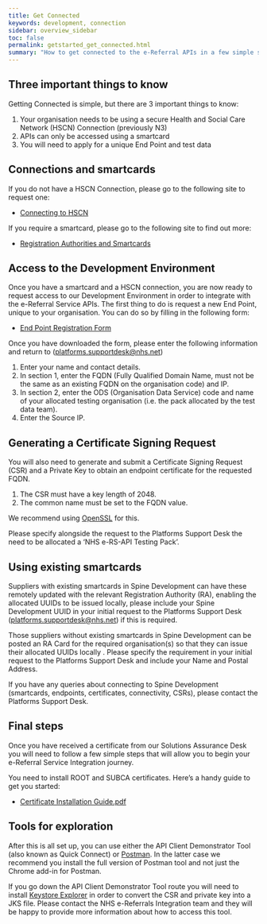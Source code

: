 ```yaml
---
title: Get Connected
keywords: development, connection
sidebar: overview_sidebar
toc: false
permalink: getstarted_get_connected.html
summary: "How to get connected to the e-Referral APIs in a few simple steps"
---
```


## Three important things to know ##

Getting Connected is simple, but there are 3 important things to know:

1. Your organisation needs to be using a secure Health and Social Care Network (HSCN) Connection (previously N3)
2. APIs can only be accessed using a smartcard
3. You will need to apply for a unique End Point and test data

## Connections and smartcards ##

If you do not have a HSCN Connection, please go to the following site to request one:

* [Connecting to HSCN](https://digital.nhs.uk/health-social-care-network/new-to-hscn/connecting-to-HSCN)

If you require a smartcard, please go to the following site to find out more:

* [Registration Authorities and Smartcards](https://digital.nhs.uk/Registration-Authorities-and-Smartcards)

## Access to the Development Environment ##
Once you have a smartcard and a HSCN connection, you are now ready to request access to our Development Environment in order to integrate with the e-Referral Service APIs. The first thing to do is request a new End Point, unique to your organisation. You can do so by filling in the following form:

* [End Point Registration Form](https://developer.nhs.uk/wp-content/uploads/2018/01/e-RS-API-EPR-Form-v1-4.docx)

Once you have downloaded the form, please enter the following information and return to (platforms.supportdesk@nhs.net)

1. Enter your name and contact details.
2. In section 1, enter the FQDN (Fully Qualified Domain Name, must not be the same as an existing FQDN on the organisation code) and IP.
3. In section 2, enter the ODS (Organisation Data Service) code and name of your allocated testing organisation (i.e. the pack allocated by the test data team).
4. Enter the Source IP.

## Generating a Certificate Signing Request ##

You will also need to generate and submit a Certificate Signing Request (CSR) and a Private Key to obtain an endpoint certificate for the requested FQDN.

1. The CSR must have a key length of 2048.
2. The common name must be set to the FQDN value.

We recommend using [OpenSSL](http://slproweb.com/products/Win32OpenSSL.html) for this.

Please specify alongside the request to the Platforms Support Desk the need to be allocated a ‘NHS e-RS-API Testing Pack’.

## Using existing smartcards ##

Suppliers with existing smartcards in Spine Development can have these remotely updated with the relevant Registration Authority (RA), enabling the allocated UUIDs to be issued locally, please include your Spine Development UUID in your initial request to the Platforms Support Desk (platforms.supportdesk@nhs.net) if this is required.

Those suppliers without existing smartcards in Spine Development can be posted an RA Card for the required organisation(s) so that they can issue their allocated UUIDs locally . Please specify the requirement in your initial request to the Platforms Support Desk and include your Name and Postal Address.

If you have any queries about connecting to Spine Development (smartcards, endpoints, certificates, connectivity, CSRs), please contact the Platforms Support Desk.

## Final steps ##

Once you have received a certificate from our Solutions Assurance Desk you will need to follow a few simple steps that will allow you to begin your e-Referral Service Integration journey.

You need to install ROOT and SUBCA certificates. Here’s a handy guide to get you started:

* [Certificate Installation Guide.pdf](https://developer.nhs.uk/wp-content/uploads/2018/01/Install-ROOTCA-and-SUBCA-certificates-v1.0.pdf)

## Tools for exploration ##

After this is all set up, you can use either the API Client Demonstrator Tool (also known as Quick Connect) or [Postman](https://www.getpostman.com). In the latter case we recommend you install the full version of Postman tool and not just the Chrome add-in for Postman.

If you go down the API Client Demonstrator Tool route you will need to install [Keystore Explorer](http://keystore-explorer.org) in order to convert the CSR and private key into a JKS file. Please contact the NHS e-Referrals Integration team and they will be happy to provide more information about how to access this tool.
